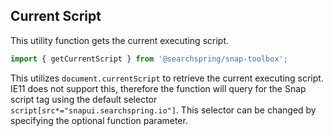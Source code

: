## Current Script
This utility function gets the current executing script.

```typescript
import { getCurrentScript } from '@searchspring/snap-toolbox';
```

This utilizes `document.currentScript` to retrieve the current executing script. IE11 does not support this, therefore the function will query for the Snap script tag using the default selector `script[src*="snapui.searchspring.io"]`. This selector can be changed by specifying the optional function parameter.

